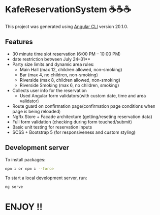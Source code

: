 # KafeReservationSystem ☕☕☕

This project was generated using [Angular CLI](https://github.com/angular/angular-cli) version 20.1.0.

## Features
- 30 minute time slot reservation (6:00 PM – 10:00 PM)
- date restriction between July 24–31**
- Party size limits and dynamic area rules:
  - Main Hall (max 12, children allowed, non-smoking)
  - Bar (max 4, no children, non-smoking)
  - Riverside (max 8, children allowed, non-smoking)
  - Riverside Smoking (max 6, no children, smoking)
- Collects user info for the reservation
  - Used Angular form validators(with custom date, time and area validator)
- Route guard on confirmation page(confirmation page conditions when page is being reloaded)
- NgRx Store + Facade architecture (getting/reseting reservation data)
- Full form validation (checking during form touched/submit)
- Basic unit testing for reservation inputs
- SCSS + Bootstrap 5 (for responsiveness and custom styling)

## Development server

To install packages:

```bash
npm i or npm i --force
```

To start a local development server, run:

```bash
ng serve
```
# ENJOY !!
